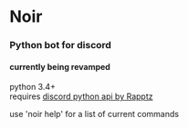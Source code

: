 # Noir
### Python bot for discord
#### currently being revamped

python 3.4+  
requires [discord python api by Rapptz](https://github.com/Rapptz/discord.py)


use 'noir help' for a list of current commands